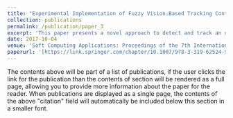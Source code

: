 ```yaml
---
title: "Experimental Implementation of Fuzzy Vision-Based Tracking Control of Quad-Rotor"
collection: publications
permalink: /publication/paper_3
excerpt: 'This paper presents a novel approach to detect and track an object using a quadrotor-UAV. The proposed system mainly consists of two parts- (i) Object detection and tracking using histogram backprojection and CAMSHIFT tracker, (ii) Fuzzy Proportional and Fuzzy Proportional-Derivative controller for controlling the drone. We implemented our algorithm using ROS (Robot Operating System), OPENCV library and MATLAB programming environment.'
date: 2017-10-04
venue: 'Soft Computing Applications: Proceedings of the 7th International Workshop Soft Computing Applications'
paperurl: '[https://link.springer.com/chapter/10.1007/978-3-319-62524-9_24](https://link.springer.com/chapter/10.1007/978-3-319-62524-9_24)'
---
```


The contents above will be part of a list of publications, if the user clicks the link for the publication than the contents of section will be rendered as a full page, allowing you to provide more information about the paper for the reader. When publications are displayed as a single page, the contents of the above "citation" field will automatically be included below this section in a smaller font.

